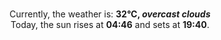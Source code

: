 <p  align="center"><br/>Currently, the weather is: <b> 32°C, <i>overcast clouds</i></b></br>Today, the sun rises at <b>04:46</b> and sets at <b>19:40</b>.</p>